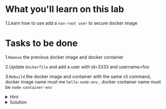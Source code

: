 # What you'll learn on this lab

1.Learn how to use add a `non-root user` to secure docker image

# Tasks to be done

1.`Remove` the previous docker image and docker container

2.Update `Dockerfile` and add a user with id=3333 and username=foo

3.`Rebuild` the docker image and container with the same cli command, docker image name must me `hello-node-env` , docker container name must be `node-container-env`

<details>
<summary>Hint</summary>

All neccessary command in this lab

1. `touch (filename)` - Use to create a file
2. `nano (filename)` - Use to edit a file
3. `docker build -t (image name) --build-arg (environment name)="(environment value)" .` - Use to build a docker image with an environment variable
4. `docker image ls` - Use to list all images that exist on your current machine
5. `docker container ps -a` - Use to list all exist container on your current machine
6. `docker image rm (image name)` - Use to delete a docker image with a specified name
7. `docker container rm (container name)` - Use to delete a docker container with a specified container


All neccessary Dockerfile syntax

1. `FROM (docker image name):(tag)` -  Specifies the starting point image for your Docker image
2. `WORKDIR (/path/to/workdir)` - Sets the folder inside the container where commands will be executed
3. `COPY (path of file or folder that you want to copy) (destination of the file or folder) ` - Moves files or folders from your computer to the container.
4. `EXPOSE (number of port that the image will be running on)` - Declares the port on which the container will listen for incoming connections.
5. `CMD ["(command line)"]` - Defines the default command to run when the container starts
6. `ENV NODE_ENV production` - Use to tell the node that our environment variable will be on production mode
7. 

```plain

ARG NODEJSPORT
ENV NODEJSPORT $NODEJSPORT

```
ARG (env name) - Use for recieving the value of the environment variable on the cli command

ENV (env name) (env value) - Use to set the environment variable name and value in the container


8.`RUN apk add --no-cache shadow && useradd -u (userid) (username)` - Use to create a new user to a docker container

9. User (username) - All the future command will be run by this user

</details>

<details>
<summary>Solution</summary>


Create all files 
```plain

cat > index.js <<EOF
console.log("Server start at port with environment variable " + process.env.NODEJSPORT)
EOF

cat index.js

cat > Dockerfile <<EOF
FROM node:alpine

RUN apk add --no-cache shadow && \
    useradd -u 3333 foo

USER foo

WORKDIR /app

ENV NODE_ENV production

COPY . .

ARG NODEJSPORT
ENV NODEJSPORT \$NODEJSPORT

EXPOSE \${NODEJSPORT}

CMD [ "node", "index.js" ]
EOF

cat Dockerfile
```{{exec}}

Docker cli command

```plain
docker build -t hello-node-env --build-arg NODEJSPORT="8080" .
docker run --name node-container-env hello-node-env
```{{exec}}

</details>
